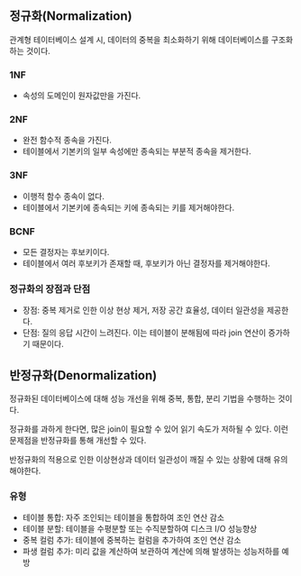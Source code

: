 ## 정규화(Normalization)

관계형 테이터베이스 설계 시, 데이터의 중복을 최소화하기 위해 데이터베이스를 구조화하는 것이다.

### 1NF

- 속성의 도메인이 원자값만을 가진다.

### 2NF

- 완전 함수적 종속을 가진다.
- 테이블에서 기본키의 일부 속성에만 종속되는 부분적 종속을 제거한다.

### 3NF

- 이행적 함수 종속이 없다.
- 테이블에서 기본키에 종속되는 키에 종속되는 키를 제거해야한다.

### BCNF

- 모든 결정자는 후보키이다.
- 테이블에서 여러 후보키가 존재할 때, 후보키가 아닌 결정자를 제거해야한다.

### 정규화의 장점과 단점

- 장점: 중복 제거로 인한 이상 현상 제거, 저장 공간 효율성, 데이터 일관성을 제공한다.
- 단점: 질의 응답 시간이 느려진다. 이는 테이블이 분해됨에 따라 join 연산이 증가하기 때문이다.

## 반정규화(Denormalization)

정규화된 데이터베이스에 대해 성능 개선을 위해 중복, 통합, 분리 기법을 수행하는 것이다.

정규화를 과하게 한다면, 많은 join이 필요할 수 있어 읽기 속도가 저하될 수 있다. 이런 문제점을 반정규화를 통해 개선할 수 있다.

반정규화의 적용으로 인한 이상현상과 데이터 일관성이 깨질 수 있는 상황에 대해 유의해야한다.

### 유형

- 테이블 통합: 자주 조인되는 테이블을 통합하여 조인 연산 감소
- 테이블 분할: 테이블을 수평분할 또는 수직분할하여 디스크 I/O 성능향상
- 중복 컬럼 추가: 테이블에 중복하는 컬럼을 추가하여 조인 연산 감소
- 파생 컬럼 추가: 미리 값을 계산하여 보관하여 계산에 의해 발생하는 성능저하를 예방

